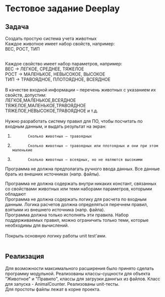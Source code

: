 <h1>Тестовое задание Deeplay</h1>
<h2>Задача</h2>
Создать простую система учета животных<br>
Каждое животное имеет набор свойств, например:<br>
ВЕС, РОСТ, ТИП<br><br>

Каждое свойство имеет набор параметров, например:<br>
ВЕС -> ЛЕГКОЕ, СРЕДНЕЕ, ТЯЖЕЛОЕ<br>
РОСТ -> МАЛЕНЬКОЕ, НЕВЫСОКОЕ, ВЫСОКОЕ<br>
ТИП -> ТРАВОЯДНОЕ, ПЛОТОЯДНОЕ, ВСЕЯДНОЕ<br>
<br>
В качестве входной информации – перечень животных с указанием их свойств, допустим:<br>
ЛЕГКОЕ,МАЛЕНЬКОЕ,ВСЕЯДНОЕ<br>
ТЯЖЕЛОЕ,МАЛЕНЬКОЕ,ТРАВОЯДНОЕ<br>
ТЯЖЕЛОЕ,НЕВЫСОКОЕ,ТРАВОЯДНОЕ и т.д.<br>
<br>
Нужно разработать систему правил для ПО, чтобы посчитать по входным данным, и выдать результат на экран:<br>
1.            Сколько животных – травоядных
2.            Сколько животных – травоядных или плотоядных и они при этом маленькие
3.            Сколько животных – всеядных, но не являются высокими

Программа не должна предполагать ручного ввода данных. Все данные брать из внешних источниках (напр. файлы). <br>

Программа не должна содержать внутри никаких констант, связанных со свойствами животных или теми наборами параметров, которыми обладают
<br>
Программа не должна содержать логику для расчета по входным данным. 
Логика расчетов должна определяться перечнем правил, взятыми из внешнего источника (напр. файла).<br>
Программа должна только исполнять эти правила. Набор поддерживаемых правил, можно ограничить только теми, 
которые необходимы для  вычислений.<br>
<br>
Покрыть основную логику работы unit test'ами.<br><br>

<h2>Реализация</h2>
Для возможности максимального расширения было принято сделать программу модульной. Реализованы классы-сущности для объекта "Животное" 
и "Правило", классы для загрузки даннгых из файлов. Класс для запуска - AnimalCounter. Реализованы unit-тесты. <br>
Для простоты файлы лежат в корне проекта.
